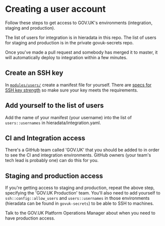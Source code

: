 # Creating a user account

Follow these steps to get access to GOV.UK's environments (integration, staging and production).

The list of users for integration is in hieradata in this repo. The list of users for staging
and production is in the private govuk-secrets repo.

Once you've made a pull request and somebody has merged it to master, it will automatically
deploy to integration within a few minutes.

## Create an SSH key

In [`modules/users/`][users] create a manifest file for yourself. There are
[specs for SSH key strength][users-spec] so make sure your key meets the requirements.

[users]: https://github.com/alphagov/govuk-puppet/tree/master/modules/users/manifests
[users-spec]: https://github.com/alphagov/govuk-puppet/blob/master/modules/users/spec/classes/users_spec.rb

## Add yourself to the list of users

Add the name of your manifest (your username) into the list of `users::usernames` in hieradata/integration.yaml.

## CI and Integration access

There's a GitHub team called 'GOV.UK' that you should be added to in order
to see the CI and integration environments. GitHub owners (your team's tech
lead is probably one) can do this for you.

## Staging and production access

If you're getting access to staging and production, repeat the above step,
specifying the 'GOV.UK Production' team. You'll also need to add yourself to
`ssh::config::allow_users` and `users::usernames` in those environments (hieradata can be found in
`govuk-secrets`) to be able to SSH to machines.

Talk to the GOV.UK Platform Operations Manager about when you need to have production access.
